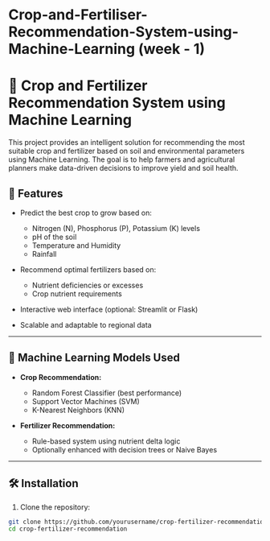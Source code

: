 # Crop-and-Fertiliser-Recommendation-System-using-Machine-Learning (week - 1)

# 🌾 Crop and Fertilizer Recommendation System using Machine Learning

This project provides an intelligent solution for recommending the most suitable crop and fertilizer based on soil and environmental parameters using Machine Learning. The goal is to help farmers and agricultural planners make data-driven decisions to improve yield and soil health.

## 📌 Features

- Predict the best crop to grow based on:
  - Nitrogen (N), Phosphorus (P), Potassium (K) levels
  - pH of the soil
  - Temperature and Humidity
  - Rainfall

- Recommend optimal fertilizers based on:
  - Nutrient deficiencies or excesses
  - Crop nutrient requirements

- Interactive web interface (optional: Streamlit or Flask)
- Scalable and adaptable to regional data

---

## 🧠 Machine Learning Models Used

- **Crop Recommendation:**
  - Random Forest Classifier (best performance)
  - Support Vector Machines (SVM)
  - K-Nearest Neighbors (KNN)

- **Fertilizer Recommendation:**
  - Rule-based system using nutrient delta logic
  - Optionally enhanced with decision trees or Naive Bayes

---



## 🛠️ Installation

1. Clone the repository:

```bash
git clone https://github.com/yourusername/crop-fertilizer-recommendation.git
cd crop-fertilizer-recommendation
